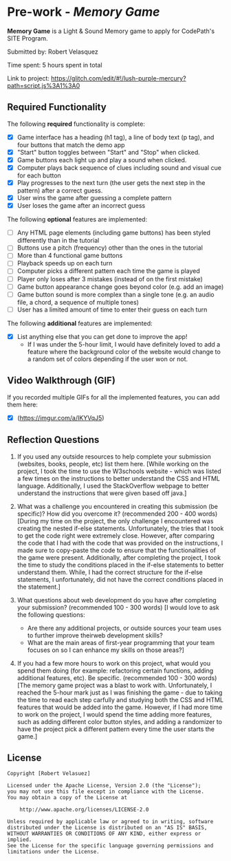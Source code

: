 # Pre-work - *Memory Game*

**Memory Game** is a Light & Sound Memory game to apply for CodePath's SITE Program. 

Submitted by: Robert Velasquez

Time spent: 5 hours spent in total

Link to project: https://glitch.com/edit/#!/lush-purple-mercury?path=script.js%3A1%3A0

## Required Functionality

The following **required** functionality is complete:

* [x] Game interface has a heading (h1 tag), a line of body text (p tag), and four buttons that match the demo app
* [x] "Start" button toggles between "Start" and "Stop" when clicked. 
* [x] Game buttons each light up and play a sound when clicked. 
* [x] Computer plays back sequence of clues including sound and visual cue for each button
* [x] Play progresses to the next turn (the user gets the next step in the pattern) after a correct guess. 
* [x] User wins the game after guessing a complete pattern
* [x] User loses the game after an incorrect guess

The following **optional** features are implemented:

* [ ] Any HTML page elements (including game buttons) has been styled differently than in the tutorial
* [ ] Buttons use a pitch (frequency) other than the ones in the tutorial
* [ ] More than 4 functional game buttons
* [ ] Playback speeds up on each turn
* [ ] Computer picks a different pattern each time the game is played
* [ ] Player only loses after 3 mistakes (instead of on the first mistake)
* [ ] Game button appearance change goes beyond color (e.g. add an image)
* [ ] Game button sound is more complex than a single tone (e.g. an audio file, a chord, a sequence of multiple tones)
* [ ] User has a limited amount of time to enter their guess on each turn

The following **additional** features are implemented:

- [x] List anything else that you can get done to improve the app!
	- If I was under the 5-hour limit, I would have definitely loved to add a feature where the background color
	of the website would change to a random set of colors depending if the user won or not.  

## Video Walkthrough (GIF)

If you recorded multiple GIFs for all the implemented features, you can add them here:

* [x] (https://imgur.com/a/IKYVqJ5)

## Reflection Questions
1. If you used any outside resources to help complete your submission (websites, books, people, etc) list them here. 
[While working on the project, I took the time to use the W3schools website - which was listed a few times on the instructions
	to better understand the CSS and HTML language. Additionally, I used the StackOverflow webpage to better understand the instructions
	that were given based off java.]

2. What was a challenge you encountered in creating this submission (be specific)? How did you overcome it? (recommended 200 - 400 words) 
[During my time on the project, the only challenge I encountered was creating the nested if-else statements. Unfortunately, the tries
	that I took to get the code right were extremely close. However, after comparing the code that I had with the code that was provided
	on the instructions, I made sure to copy-paste the code to ensure that the functionalities of the game were present. Additionally, after
	completing the project, I took the time to study the conditions placed in the if-else statements to better understand them. While, I
	had the correct structure for the if-else statements, I unfortunately, did not have the correct conditions placed in the statement.]

3. What questions about web development do you have after completing your submission? (recommended 100 - 300 words) 
[I would love to ask the following questions:
	- Are there any additional projects, or outside sources your team uses to further improve theirweb development skills? 
	- What are the main areas of first-year programming that your team focuses on so I can enhance my skills on those areas?]

4. If you had a few more hours to work on this project, what would you spend them doing (for example: refactoring certain functions, adding additional features, etc). Be specific. (recommended 100 - 300 words) 
[The memory game project was a blast to work with. Unfortunately, I reached the 5-hour mark just as I was finishing the game - due to
	taking the time to read each step carfully and studying both the CSS and HTML features that would be added into the game. However, if
	I had more time to work on the project, I would spend the time adding more features, such as adding different color button styles, and
	adding a randomizer to have the project pick a different pattern every time the user starts the game.]


## License

    Copyright [Robert Velasuez]

    Licensed under the Apache License, Version 2.0 (the "License");
    you may not use this file except in compliance with the License.
    You may obtain a copy of the License at

        http://www.apache.org/licenses/LICENSE-2.0

    Unless required by applicable law or agreed to in writing, software
    distributed under the License is distributed on an "AS IS" BASIS,
    WITHOUT WARRANTIES OR CONDITIONS OF ANY KIND, either express or implied.
    See the License for the specific language governing permissions and
    limitations under the License.

